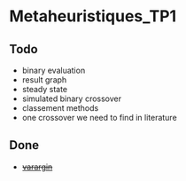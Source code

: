 # Metaheuristiques_TP1

## Todo

- binary evaluation
- result graph
- steady state
- simulated binary crossover
- classement methods
- one crossover we need to find in literature

## Done

-  [~~varargin~~](https://www.mathworks.com/help/matlab/ref/varargin.html "") 

